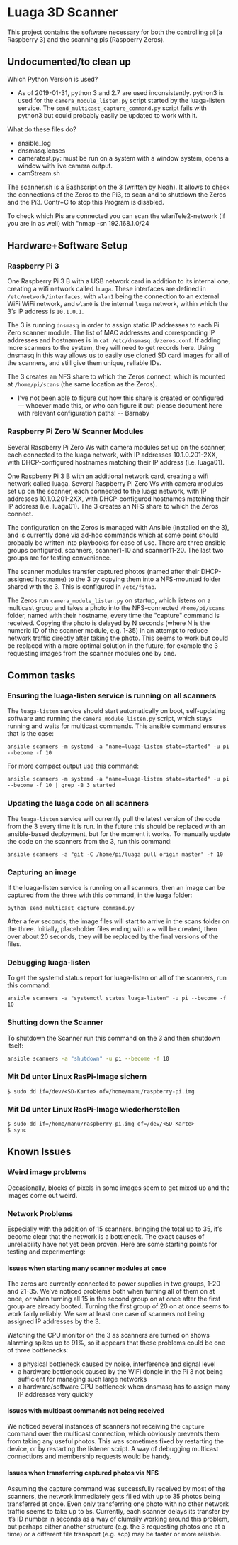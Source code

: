 # Luaga 3D Scanner

This project contains the software necessary for both the controlling pi (a Raspberry 3)
and the scanning pis (Raspberry Zeros).

## Undocumented/to clean up

Which Python Version is used?
* As of 2019-01-31, python 3 and 2.7 are used inconsistently. python3 is used for the `camera_module_listen.py` script started by the luaga-listen service. The `send_multicast_capture_command.py` script fails with python3 but could probably easily be updated to work with it.

What do these files do?
* ansible_log
* dnsmasq.leases
* cameratest.py: must be run on a system with a window system, opens a window with live camera output.
* camStream.sh

The scanner.sh is a Bashscript on the 3 (written by Noah). It allows to check the connections of the Zeros to the Pi3, to scan and to shutdown the Zeros and the Pi3. Contr+C to stop this Program is disabled.

To check which Pis are connected you can scan the wlanTele2-network (if you are in as well) with "nmap -sn 192.168.1.0/24 


## Hardware+Software Setup

### Raspberry Pi 3

One Raspberry Pi 3 B with a USB network card in addition to its internal one, creating a wifi network called `luaga`. These interfaces are defined in `/etc/network/interfaces`, with `wlan1` being the connection to an external WiFi WiFi network, and `wlan0` is the internal `luaga` network, within which the 3’s IP address is `10.1.0.1`.

The 3 is running `dnsmasq` in order to assign static IP addresses to each Pi Zero scanner module. The list of MAC addresses and corresponding IP addresses and hostnames is in `cat /etc/dnsmasq.d/zeros.conf`. If adding more scanners to the system, they will need to get records here. Using dnsmasq in this way allows us to easily use cloned SD card images for all of the scanners, and still give them unique, reliable IDs.

The 3 creates an NFS share to which the Zeros connect, which is mounted at `/home/pi/scans` (the same location as the Zeros).
* I’ve not been able to figure out how this share is created or configured — whoever made this, or who can figure it out: please document here with relevant configuration paths! -- Barnaby

### Raspberry Pi Zero W Scanner Modules

Several Raspberry Pi Zero Ws with camera modules set up on the scanner, each connected to the luaga network, with IP addresses 10.1.0.201-2XX, with DHCP-configured hostnames matching their IP address (i.e. luaga01).

One Raspberry Pi 3 B with an additional network card, creating a wifi network called luaga. Several Raspberry Pi Zero Ws with camera modules set up on the scanner, each connected to the luaga network, with IP addresses 10.1.0.201-2XX, with DHCP-configured hostnames matching their IP address (i.e. luaga01). The 3 creates an NFS share to which the Zeros connect.

The configuration on the Zeros is managed with Ansible (installed on the 3), and is currently done via ad-hoc commands which at some point should probably be written into playbooks for ease of use. There are three ansible groups configured, scanners, scanner1-10 and scanner11-20. The last two groups are for testing convenience.

The scanner modules transfer captured photos (named after their DHCP-assigned hostname) to the 3 by copying them into a NFS-mounted folder shared with the 3. This is configured in `/etc/fstab`.

The Zeros run `camera_module_listen.py` on startup, which listens on a multicast group and takes a photo into the NFS-connected `/home/pi/scans` folder, named with their hostname, every time the "capture" command is received. Copying the photo is delayed by N seconds (where N is the numeric ID of the scanner module, e.g. 1-35) in an attempt to reduce network traffic directly after taking the photo. This seems to work but could be replaced with a more optimal solution in the future, for example the 3 requesting images from the scanner modules one by one.

## Common tasks

### Ensuring the luaga-listen service is running on all scanners

The `luaga-listen` service should start automatically on boot, self-updating software and running the `camera_module_listen.py` script, which stays running and waits for multicast commands. This ansible command ensures that is the case:

    ansible scanners -m systemd -a "name=luaga-listen state=started" -u pi --become -f 10

For more compact output use this command:

    ansible scanners -m systemd -a "name=luaga-listen state=started" -u pi --become -f 10 | grep -B 3 started

### Updating the luaga code on all scanners

The `luaga-listen` service will currently pull the latest version of the code from the 3 every time it is run. In the future this should be replaced with an ansible-based deployment, but for the moment it works. To manually update the code on the scanners from the 3, run this command:

    ansible scanners -a "git -C /home/pi/luaga pull origin master" -f 10

### Capturing an image

If the luaga-listen service is running on all scanners, then an image can be captured from the three with this command, in the luaga folder:

    python send_multicast_capture_command.py

After a few seconds, the image files will start to arrive in the scans folder on the three. Initially, placeholder files ending with a ~ will be created, then over about 20 seconds, they will be replaced by the final versions of the files.

### Debugging luaga-listen

To get the systemd status report for luaga-listen on all of the scanners, run this command:

    ansible scanners -a "systemctl status luaga-listen" -u pi --become -f 10

### Shutting down the Scanner

To shutdown the Scanner run this command on the 3 and then shutdown itself:

```bash
ansible scanners -a "shutdown" -u pi --become -f 10 
```

### Mit Dd unter Linux RasPi-Image sichern

    $ sudo dd if=/dev/<SD-Karte> of=/home/manu/raspberry-pi.img

### Mit Dd unter Linux RasPi-Image wiederherstellen

    $ sudo dd if=/home/manu/raspberry-pi.img of=/dev/<SD-Karte>
    $ sync


## Known Issues

### Weird image problems

Occasionally, blocks of pixels in some images seem to get mixed up and the images come out weird.

### Network Problems

Especially with the addition of 15 scanners, bringing the total up to 35, it’s become clear that the network is a bottleneck. The exact causes of unreliability have not yet been proven. Here are some starting points for testing and experimenting:

#### Issues when starting many scanner modules at once

The zeros are currently connected to power supplies in two groups, 1-20 and 21-35. We’ve noticed problems both when turning all of them on at once, or when turning all 15 in the second group on at once after the first group are already booted. Turning the first group of 20 on at once seems to work fairly reliably. We saw at least one case of scanners not being assigned IP addresses by the 3.

Watching the CPU monitor on the 3 as scanners are turned on shows alarming spikes up to 91%, so it appears that these problems could be one of three bottlenecks:
* a physical bottleneck caused by noise, interference and signal level
* a hardware bottleneck caused by the WiFi dongle in the Pi 3 not being sufficient for managing such large networks
* a hardware/software CPU bottleneck when dnsmasq has to assign many IP addresses very quickly

#### Issues with multicast commands not being received

We noticed several instances of scanners not receiving the `capture` command over the multicast connection, which obviously prevents them from taking any useful photos. This was sometimes fixed by restarting the device, or by restarting the listener script. A way of debugging multicast connections and membership requests would be handy. 

#### Issues when transferring captured photos via NFS

Assuming the capture command was successfully received by most of the scanners, the network immediately gets filled with up to 35 photos being transferred at once. Even only transferring one photo with no other network traffic seems to take up to 5s. Currently, each scanner delays its transfer by it’s ID number in seconds as a way of clumsily working around this problem, but perhaps either another structure (e.g. the 3 requesting photos one at a time) or a different file transport (e.g. scp) may be faster or more reliable.
